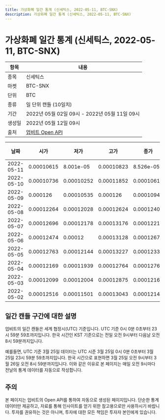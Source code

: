 ```yaml
---
title: 가상화폐 일간 통계 (신세틱스, 2022-05-11, BTC-SNX)
description: 가상화폐 일간 통계 (신세틱스, 2022-05-11, BTC-SNX)
---
```



가상화폐 일간 통계 (신세틱스, 2022-05-11, BTC-SNX)
===

|항목|내용|
|--|--|
|종목|신세틱스|
|마켓|BTC-SNX|
|단위|BTC|
|종류|일 단위 캔들 (10일치)|
|기간|2022년 05월 02일 09시 - 2022년 05월 11일 09시|
|생성일|2022년 05월 12일 09시|
|출처|[업비트 Open API](https://docs.upbit.com)|


|날짜|시가|저가|고가|종가|비고|
|--|--|--|--|--|--|
|2022-05-11|0.00010615|8.001e-05|0.00010823|8.526e-05|    |
|2022-05-10|0.00010736|0.00010252|0.00011852|0.00010615|    |
|2022-05-09|0.000126|0.00010535|0.000126|0.00010945|    |
|2022-05-08|0.00012264|0.00012028|0.00012624|0.00012408|    |
|2022-05-07|0.00012696|0.00012178|0.00013176|0.00012216|    |
|2022-05-06|0.00012474|0.00012|0.00013128|0.00012672|    |
|2022-05-05|0.00012763|0.00012144|0.00013227|0.00012336|    |
|2022-05-04|0.00012169|0.00011939|0.00012764|0.00012763|    |
|2022-05-03|0.00012099|0.00012004|0.00012875|0.00012169|    |
|2022-05-02|0.00012516|0.00011501|0.00013043|0.00012145|    |


일간 캔들 구간에 대한 설명
---


업비트의 일간 캔들은 세계 협정시(UTC) 기준입니다. 
UTC 기준 0시 0분 0초부터 23시 59분 59초까지입니다. 
한국 시간인 KST 기준으로는 전일 오전 9시부터 다음날 오전 8시 59분까지입니다. 


예를들면, UTC 기준 3월 25일 데이터는 UTC 시준 3월 25일 0시 0분 0초부터 3월 25일 23시 59분 59초까지입니다. 
한국 시간으로 표현하면 3월 25일 오전 9시부터 3월 26일 오전 8시 59분까지입니다. 
이와 같은 이유로 본 페이지는 매일 오전 9시마다 전날의 통계 데이터를 자동으로 작성합니다. 


주의
---


본 페이지는 업비트의 Open API를 통하여 자동으로 생성된 페이지입니다. 
단순한 통계 데이터만 제공하고, 자료를 통해 인사이트를 얻기 위한 참고용으로만 사용하시기 바랍니다. 
투자를 권유하는 것은 아니며, 투자에 대한 모든 책임은 투자자 본인에게 있습니다. 
